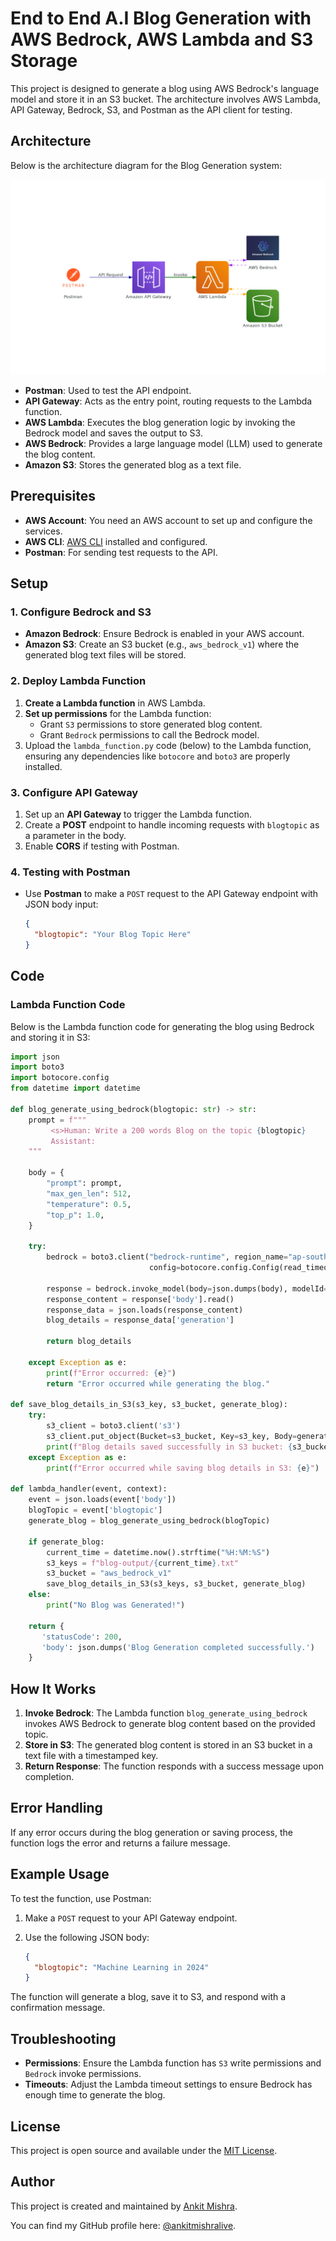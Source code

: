 # End to End A.I Blog Generation with AWS Bedrock, AWS Lambda and S3 Storage

This project is designed to generate a blog using AWS Bedrock's language model and store it in an S3 bucket. The architecture involves AWS Lambda, API Gateway, Bedrock, S3, and Postman as the API client for testing. 

## Architecture

Below is the architecture diagram for the Blog Generation system:

![Blog Generation Architecture](architecture.png)


- **Postman**: Used to test the API endpoint.
- **API Gateway**: Acts as the entry point, routing requests to the Lambda function.
- **AWS Lambda**: Executes the blog generation logic by invoking the Bedrock model and saves the output to S3.
- **AWS Bedrock**: Provides a large language model (LLM) used to generate the blog content.
- **Amazon S3**: Stores the generated blog as a text file.

## Prerequisites

- **AWS Account**: You need an AWS account to set up and configure the services.
- **AWS CLI**: [AWS CLI](https://aws.amazon.com/cli/) installed and configured.
- **Postman**: For sending test requests to the API.

## Setup

### 1. Configure Bedrock and S3

- **Amazon Bedrock**: Ensure Bedrock is enabled in your AWS account.
- **Amazon S3**: Create an S3 bucket (e.g., `aws_bedrock_v1`) where the generated blog text files will be stored.

### 2. Deploy Lambda Function

1. **Create a Lambda function** in AWS Lambda.
2. **Set up permissions** for the Lambda function:
   - Grant `S3` permissions to store generated blog content.
   - Grant `Bedrock` permissions to call the Bedrock model.
3. Upload the `lambda_function.py` code (below) to the Lambda function, ensuring any dependencies like `botocore` and `boto3` are properly installed.

### 3. Configure API Gateway

1. Set up an **API Gateway** to trigger the Lambda function.
2. Create a **POST** endpoint to handle incoming requests with `blogtopic` as a parameter in the body.
3. Enable **CORS** if testing with Postman.

### 4. Testing with Postman

- Use **Postman** to make a `POST` request to the API Gateway endpoint with JSON body input:
    ```json
    {
      "blogtopic": "Your Blog Topic Here"
    }
    ```

## Code

### Lambda Function Code

Below is the Lambda function code for generating the blog using Bedrock and storing it in S3:

```python
import json
import boto3 
import botocore.config 
from datetime import datetime

def blog_generate_using_bedrock(blogtopic: str) -> str:
    prompt = f"""
         <s>Human: Write a 200 words Blog on the topic {blogtopic}
         Assistant: 
    """

    body = {
        "prompt": prompt,
        "max_gen_len": 512,
        "temperature": 0.5,
        "top_p": 1.0,
    }

    try:
        bedrock = boto3.client("bedrock-runtime", region_name="ap-south-1",
                               config=botocore.config.Config(read_timeout=300, retries={'max_attempts':3}))

        response = bedrock.invoke_model(body=json.dumps(body), modelId="meta.llama3-70b-instruct-v1:0")
        response_content = response['body'].read()
        response_data = json.loads(response_content)
        blog_details = response_data['generation']

        return blog_details

    except Exception as e:
        print(f"Error occurred: {e}")
        return "Error occurred while generating the blog."

def save_blog_details_in_S3(s3_key, s3_bucket, generate_blog):
    try:
        s3_client = boto3.client('s3')
        s3_client.put_object(Bucket=s3_bucket, Key=s3_key, Body=generate_blog)
        print(f"Blog details saved successfully in S3 bucket: {s3_bucket} and Key: {s3_key}")
    except Exception as e:
        print(f"Error occurred while saving blog details in S3: {e}")

def lambda_handler(event, context):
    event = json.loads(event['body'])
    blogTopic = event['blogtopic']
    generate_blog = blog_generate_using_bedrock(blogTopic)

    if generate_blog:
        current_time = datetime.now().strftime("%H:%M:%S")
        s3_keys = f"blog-output/{current_time}.txt"
        s3_bucket = "aws_bedrock_v1"
        save_blog_details_in_S3(s3_keys, s3_bucket, generate_blog)
    else:
        print("No Blog was Generated!")

    return {
       'statusCode': 200,
       'body': json.dumps('Blog Generation completed successfully.')
    }

```
## How It Works

1. **Invoke Bedrock**: The Lambda function `blog_generate_using_bedrock` invokes AWS Bedrock to generate blog content based on the provided topic.
2. **Store in S3**: The generated blog content is stored in an S3 bucket in a text file with a timestamped key.
3. **Return Response**: The function responds with a success message upon completion.

## Error Handling

If any error occurs during the blog generation or saving process, the function logs the error and returns a failure message.

## Example Usage

To test the function, use Postman:

1. Make a `POST` request to your API Gateway endpoint.
2. Use the following JSON body:

    ```json
    {
      "blogtopic": "Machine Learning in 2024"
    }
    ```

The function will generate a blog, save it to S3, and respond with a confirmation message.

## Troubleshooting

- **Permissions**: Ensure the Lambda function has `S3` write permissions and `Bedrock` invoke permissions.
- **Timeouts**: Adjust the Lambda timeout settings to ensure Bedrock has enough time to generate the blog.

## License

This project is open source and available under the [MIT License](LICENSE).

## Author

This project is created and maintained by [Ankit Mishra](https://ankitmishra.live/).

You can find my GitHub profile here: [@ankitmishralive](https://github.com/your-github-id).

